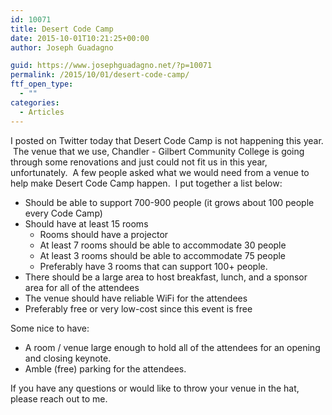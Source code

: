 ```yaml
---
id: 10071
title: Desert Code Camp
date: 2015-10-01T10:21:25+00:00
author: Joseph Guadagno

guid: https://www.josephguadagno.net/?p=10071
permalink: /2015/10/01/desert-code-camp/
ftf_open_type:
  - ""
categories:
  - Articles
---
```

I posted on Twitter today that Desert Code Camp is not happening this year.  The venue that we use, Chandler - Gilbert Community College is going through some renovations and just could not fit us in this year, unfortunately.  A few people asked what we would need from a venue to help make Desert Code Camp happen.  I put together a list below:
<ul>
	<li>Should be able to support 700-900 people (it grows about 100 people every Code Camp)</li>
	<li>Should have at least 15 rooms
<ul>
	<li>Rooms should have a projector</li>
	<li>At least 7 rooms should be able to accommodate 30 people</li>
	<li>At least 3 rooms should be able to accommodate 75 people</li>
	<li>Preferably have 3 rooms that can support 100+ people.</li>
</ul>
</li>
	<li>There should be a large area to host breakfast, lunch, and a sponsor area for all of the attendees</li>
	<li>The venue should have reliable WiFi for the attendees</li>
	<li>Preferably free or very low-cost since this event is free</li>
</ul>
Some nice to have:
<ul>
	<li>A room / venue large enough to hold all of the attendees for an opening and closing keynote.</li>
	<li>Amble (free) parking for the attendees.</li>
</ul>
If you have any questions or would like to throw your venue in the hat, please reach out to me.